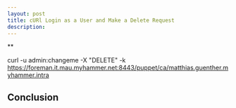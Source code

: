 ```yaml
---
layout: post
title: cURl Login as a User and Make a Delete Request
description:
---
```

**

curl -u admin:changeme -X "DELETE" -k
https://foreman.it.mau.myhammer.net:8443/puppet/ca/matthias.guenther.myhammer.intra
## Conclusion


